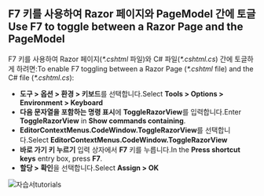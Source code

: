 <a name="f7"></a>
## <a name="use-f7-to-toggle-between-a-razor-page-and-the-pagemodel"></a><span data-ttu-id="e8e01-101">F7 키를 사용하여 Razor 페이지와 PageModel 간에 토글</span><span class="sxs-lookup"><span data-stu-id="e8e01-101">Use F7 to toggle between a Razor Page and the PageModel</span></span>

<span data-ttu-id="e8e01-102">F7 키를 사용하여 Razor 페이지(*\*.cshtml* 파일)와 C# 파일(*\*.cshtml.cs*) 간에 토글하게 하려면:</span><span class="sxs-lookup"><span data-stu-id="e8e01-102">To enable F7 toggling between a Razor Page (*\*.cshtml* file) and the C# file (*\*.cshtml.cs*):</span></span>

* <span data-ttu-id="e8e01-103">**도구 > 옵션 > 환경 > 키보드**를 선택합니다.</span><span class="sxs-lookup"><span data-stu-id="e8e01-103">Select **Tools > Options > Environment > Keyboard**</span></span>
* <span data-ttu-id="e8e01-104">**다음 문자열을 포함하는 명령 표시**에 **ToggleRazorView**를 입력합니다.</span><span class="sxs-lookup"><span data-stu-id="e8e01-104">Enter **ToggleRazorView** in **Show commands containing**.</span></span>
* <span data-ttu-id="e8e01-105">**EditorContextMenus.CodeWindow.ToggleRazorView**를 선택합니다.</span><span class="sxs-lookup"><span data-stu-id="e8e01-105">Select **EditorContextMenus.CodeWindow.ToggleRazorView**</span></span>
* <span data-ttu-id="e8e01-106">**바로 가기 키 누르기** 입력 상자에서 **F7** 키를 누릅니다.</span><span class="sxs-lookup"><span data-stu-id="e8e01-106">In the **Press shortcut keys** entry box, press **F7**.</span></span>
* <span data-ttu-id="e8e01-107">**할당 > 확인**을 선택합니다.</span><span class="sxs-lookup"><span data-stu-id="e8e01-107">Select **Assign > OK**</span></span>

![<span data-ttu-id="e8e01-108">자습서</span><span class="sxs-lookup"><span data-stu-id="e8e01-108">tutorials</span></span> ](~/tutorials/razor-pages/razor-pages-start/_static/F7.png)
<!-- 
![preceding instructions](~/includes/RP/_static/F7.png)

![_static/F7.pngs](_static/F7.png)
-->
